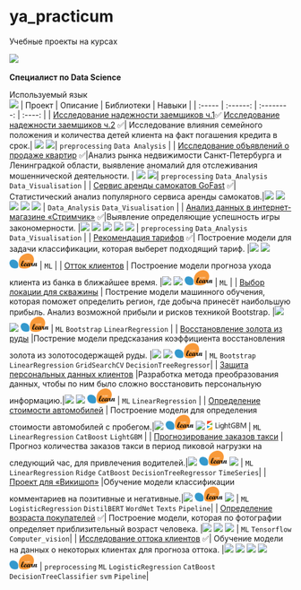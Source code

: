 # ya_practicum
Учебные проекты на курсах  

<img src="https://avatars.mds.yandex.net/get-lpc/10116223/099a1ee1-39ec-40c8-97ed-f7b8548cf5f0/orig" width="100"> 

**Специалист по Data Science**

Используемый язык  
<img src="https://www.python.org/static/community_logos/python-logo.png" width="100">
| Проект | Описание | Библиотеки | Навыки |
| :----- | :------: | :--------: | :----: |
| [Исследование надежности заемщиков ч.1](https://github.com/MolokoGen/ya_practicum/blob/main/Project_2_preprocessing_data_1.ipynb):white_check_mark: [Исследование надежности заемщиков ч.2](https://github.com/MolokoGen/ya_practicum/blob/main/Project_2_preprocessing_data_2.ipynb) :white_check_mark:| Исследование влияния семейного положения и количества детей клиента на факт погашения кредита в срок.| <img src="https://pandas.pydata.org/static/img/pandas.svg" width="50"> <img src="https://matplotlib.org/_static/logo2.svg" width="50">| `preprocessing` `Data Analysis` |
| [Исследование объявлений о продаже квартир](https://github.com/MolokoGen/ya_practicum/blob/main/Project_3_exploratory_data_analysis.ipynb) :white_check_mark:|Анализ рынка недвижимости Санкт-Петербурга и Ленинградкой области, выявление аномалий для отслеживания мошеннической деятельности. | <img src="https://pandas.pydata.org/static/img/pandas.svg" width="50"> <img src="https://matplotlib.org/_static/logo2.svg" width="50">| `preprocessing` `Data_Analysis` `Data_Visualisation` |
| [Сервис аренды самокатов GoFast](https://github.com/MolokoGen/ya_practicum/blob/main/Project_4_statistic_data_analysis.ipynb) :white_check_mark:|Статистический анализ популярного сервиса аренды самокатов.|<img src="https://pandas.pydata.org/static/img/pandas.svg" width="50"> <img src="https://matplotlib.org/_static/logo2.svg" width="50"> <img src="https://seaborn.pydata.org/_images/logo-wide-lightbg.svg" width="50"> <img src="https://github.com/numpy/numpy/blob/main/branding/logo/primary/numpylogo.svg" width="50"> <img src="https://github.com/scipy/scipy.org/blob/main/static/images/logo.svg" width="20"> | `Data_Analysis` `Data_Visualisation` |
| [Анализ данных в интернет-магазине «Стримчик»](https://github.com/MolokoGen/ya_practicum/blob/main/Project_5_midterm_project_1.ipynb) :white_check_mark:|Выявление определяющие успешность игры закономерности. |<img src="https://pandas.pydata.org/static/img/pandas.svg" width="50"> <img src="https://matplotlib.org/_static/logo2.svg" width="50"> <img src="https://seaborn.pydata.org/_images/logo-wide-lightbg.svg" width="50"> <img src="https://github.com/numpy/numpy/blob/main/branding/logo/primary/numpylogo.svg" width="50"> <img src="https://github.com/scipy/scipy.org/blob/main/static/images/logo.svg" width="20"> | `preprocessing` `Data_Analysis` `Data_Visualisation` |
| [Рекомендация тарифов](https://github.com/MolokoGen/ya_practicum/blob/main/Project_6_introduction_%20in_ML.ipynb) :white_check_mark:| Построение модели для задачи классификации, которая выберет подходящий тариф. |<img src="https://pandas.pydata.org/static/img/pandas.svg" width="50"> <img src="https://seaborn.pydata.org/_images/logo-wide-lightbg.svg" width="50">  <img src="https://github.com/scikit-learn/scikit-learn/blob/main/doc/logos/scikit-learn-logo-without-subtitle.svg" width="50"> |  `ML` |
| [Отток клиентов](https://github.com/MolokoGen/ya_practicum/blob/main/Project_7_supervised%20learning.ipynb) | Построение модели прогноза ухода клиента из банка в ближайшее время.  |<img src="https://pandas.pydata.org/static/img/pandas.svg" width="50"> <img src="https://seaborn.pydata.org/_images/logo-wide-lightbg.svg" width="50">  <img src="https://github.com/scikit-learn/scikit-learn/blob/main/doc/logos/scikit-learn-logo-without-subtitle.svg" width="50"> |  `ML` |
| [Выбор локации для скважины](https://github.com/MolokoGen/ya_practicum/blob/main/Project_8_ML_in_bussines.ipynb) | Пострение модели машинного обучения, которая поможет определить регион, где добыча принесёт наибольшую прибыль. Анализ возможной прибыли и рисков техникой Bootstrap.  |<img src="https://pandas.pydata.org/static/img/pandas.svg" width="50"> <img src="https://seaborn.pydata.org/_images/logo-wide-lightbg.svg" width="50">  <img src="https://github.com/scikit-learn/scikit-learn/blob/main/doc/logos/scikit-learn-logo-without-subtitle.svg" width="50"> |  `ML` `Bootstrap` `LinearRegression` |
| [Восстановление золота из руды](https://github.com/MolokoGen/ya_practicum/blob/main/Project_9_midterm_project_2.ipynb) |Пострение модели предсказания коэффициента восстановления золота из золотосодержащей руды. |<img src="https://pandas.pydata.org/static/img/pandas.svg" width="50"> <img src="https://seaborn.pydata.org/_images/logo-wide-lightbg.svg" width="50">  <img src="https://github.com/scikit-learn/scikit-learn/blob/main/doc/logos/scikit-learn-logo-without-subtitle.svg" width="50"> |  `ML` `Bootstrap` `LinearRegression` `GridSearchCV` `DecisionTreeRegressor`|
| [Защита персональных данных клиентов](https://github.com/MolokoGen/ya_practicum/blob/main/Project_10_linear_algebra.ipynb) |Разработка метода преобразования данных, чтобы по ним было сложно восстановить персональную информацию.|<img src="https://pandas.pydata.org/static/img/pandas.svg" width="50"> <img src="https://github.com/numpy/numpy/blob/main/branding/logo/primary/numpylogo.svg" width="50"> <img src="https://github.com/scikit-learn/scikit-learn/blob/main/doc/logos/scikit-learn-logo-without-subtitle.svg" width="50"> |  `ML` `LinearRegression` |
| [Определение стоимости автомобилей](https://github.com/MolokoGen/ya_practicum/blob/main/Project_11_numeric_methods.ipynb) | Построение модели для определения стоимости автомобилей с пробегом.|<img src="https://pandas.pydata.org/static/img/pandas.svg" width="50"> <img src="https://github.com/scikit-learn/scikit-learn/blob/main/doc/logos/scikit-learn-logo-without-subtitle.svg" width="50"> <img src="https://camo.githubusercontent.com/35ecd7b85ff02044f9e0607fbf74026a18d73416b12754e0cc86ff29bb8c9d54/687474703a2f2f73746f726167652e6d64732e79616e6465782e6e65742f6765742d646576746f6f6c732d6f70656e736f757263652f3235303835342f636174626f6f73742d6c6f676f2e706e67" width="70"> <img src="https://github.com/microsoft/LightGBM/raw/master/docs/logo/LightGBM_logo_black_text.svg" width="70"> |  `ML` `LinearRegression` `CatBoost` `LightGBM` |
| [Прогнозирование заказов такси](https://github.com/MolokoGen/ya_practicum/blob/main/Project_12_time_series.ipynb) |Прогноз количества заказов такси в период пиковой нагрузки на следующий час, для привлечения водителей.|<img src="https://pandas.pydata.org/static/img/pandas.svg" width="50"> <img src="https://github.com/scikit-learn/scikit-learn/blob/main/doc/logos/scikit-learn-logo-without-subtitle.svg" width="50"> <img src="https://camo.githubusercontent.com/35ecd7b85ff02044f9e0607fbf74026a18d73416b12754e0cc86ff29bb8c9d54/687474703a2f2f73746f726167652e6d64732e79616e6465782e6e65742f6765742d646576746f6f6c732d6f70656e736f757263652f3235303835342f636174626f6f73742d6c6f676f2e706e67" width="70"> |  `ML` `LinearRegression` `Ridge` `CatBoost` `DecisionTreeRegressor` `TimeSeries`|
| [Проект для «Викишоп»](https://github.com/MolokoGen/ya_practicum/blob/main/Project_13_ML_for_texts.ipynb) |Обучение модели классификации комментариев на позитивные и негативные.|<img src="https://pandas.pydata.org/static/img/pandas.svg" width="50"> <img src="https://github.com/scikit-learn/scikit-learn/blob/main/doc/logos/scikit-learn-logo-without-subtitle.svg" width="50"> <img src="https://huggingface.co/front/assets/huggingface_logo-noborder.svg" width="30"> |  `ML` `LogisticRegression` `DistilBERT` `WordNet` `Texts` `Pipeline`|
| [Определение возраста покупателей](https://github.com/MolokoGen/ya_practicum/blob/main/Project_14_computer_vision.ipynb) :white_check_mark:| Построение модели, которая по фотографии определяет приблизительный возраст человека. |<img src="https://pandas.pydata.org/static/img/pandas.svg" width="50"> <img src="https://github.com/numpy/numpy/blob/main/branding/logo/primary/numpylogo.svg" width="50"> <img src="https://camo.githubusercontent.com/70845a9b0374573ddeec3df187751fbbc6ede669686e544519875384f20d224e/68747470733a2f2f7777772e74656e736f72666c6f772e6f72672f696d616765732f74665f6c6f676f5f686f72697a6f6e74616c2e706e67" width="70"> |  `ML` `Tensorflow` `Computer_vision`|
| [Исследование оттока клиентов](https://github.com/MolokoGen/ya_practicum/blob/main/Project_15_final_project.ipynb) :white_check_mark:| Обучение модели на данных о некоторых клиентах для прогноза оттока. |<img src="https://pandas.pydata.org/static/img/pandas.svg" width="50"> <img src="https://seaborn.pydata.org/_images/logo-wide-lightbg.svg" width="50"> <img src="https://matplotlib.org/_static/logo2.svg" width="50"> <img src="https://github.com/numpy/numpy/blob/main/branding/logo/primary/numpylogo.svg" width="50"> <img src="https://github.com/scikit-learn/scikit-learn/blob/main/doc/logos/scikit-learn-logo-without-subtitle.svg" width="50"> | `preprocessing` `ML` `LogisticRegression` `CatBoost` `DecisionTreeClassifier` `svm` `Pipeline`| 
